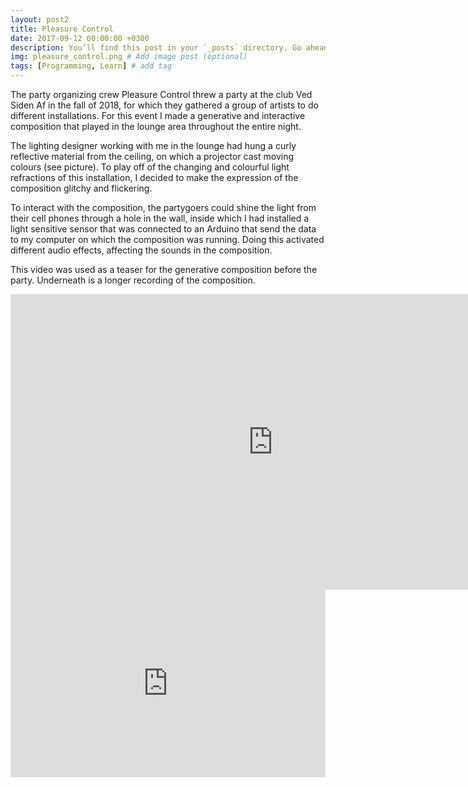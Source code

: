 ```yaml
---
layout: post2
title: Pleasure Control
date: 2017-09-12 00:00:00 +0300
description: You’ll find this post in your `_posts` directory. Go ahead and edit it and re-build the site to see your changes. # Add post description (optional)
img: pleasure_control.png # Add image post (optional)
tags: [Programming, Learn] # add tag
---
```


The party organizing crew Pleasure Control threw a party at the club Ved Siden Af in the fall of 2018, for which they gathered a group of artists to do different installations. For this event I made a generative and interactive composition that played in the lounge area throughout the entire night. 

The lighting designer working with me in the lounge had hung a curly reflective material from the ceiling, on which a projector cast moving colours (see picture). To play off of the changing and colourful light refractions of this installation, I decided to make the expression of the composition glitchy and flickering.

To interact with the composition, the partygoers could shine the light from their cell phones through a hole in the wall, inside which I had installed a light sensitive sensor that was connected to an Arduino that send the data to my computer on which the composition was running. Doing this activated different audio effects, affecting the sounds in the composition.

This video was used as a teaser for the generative composition before the party. Underneath is a longer recording of the composition.

<iframe src="https://player.vimeo.com/video/298604599" width="840" height="472.5" frameborder="0" webkitallowfullscreen mozallowfullscreen allowfullscreen></iframe>

<iframe width="100%" height="300" scrolling="no" frameborder="no" allow="autoplay" src="https://w.soundcloud.com/player/?url=https%3A//api.soundcloud.com/tracks/117807361&color=%23ff5500&auto_play=false&hide_related=false&show_comments=true&show_user=true&show_reposts=false&show_teaser=true&visual=true"></iframe>

